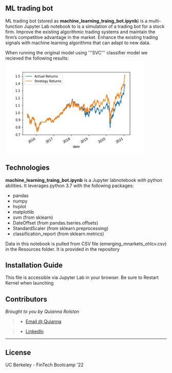 ## ML trading bot

ML trading bot (stored as **machine_learning_traing_bot.ipynb**) is a multi-function Jupyter Lab notebook to is a simulation of a trading bot for a stock firm. Improve the existing algorithmic trading systems and maintain the firm’s competitive advantage in the market. Enhance the existing trading signals with machine learning algorithms that can adapt to new data.


When running the original model using '''SVC''' classifier model we recieved the following results:
![plot of actual returns vs strategy returns](./output.png)

## Technologies

**machine_learning_traing_bot.ipynb** is a Jupyter labnotebook with python abilities. It leverages python 3.7 with the following packages:

* pandas 
* numpy
* hvplot
* matplotlib
* svm (from sklearn)
* DateOffset (from pandas.tseries.offsets)
* StandardScaler (from sklearn.preprocessing)
* classification_report (from sklearn.metrics)


Data in this notebook is pulled from CSV file (emerging_mnarkets_ohlcv.csv) in the Resources folder. It is provided in the repository

## Installation Guide

This file is accessible via Jupyter Lab in your browser. Be sure to Restart Kernel when launching

## Contributors

*Brought to you by Quianna Rolston*
> * [Email @ Quianna](quiannarolston@gmail.com)

> * [LinkedIn](https://www.linkedin.com/in/quianna-rolston/)

---

## License

UC Berkeley - FinTech Bootcamp '22